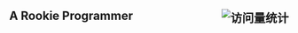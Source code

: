 ## A Rookie Programmer  <img align='right' src="https://komarev.com/ghpvc/?username=zjzsgs&label=Views&color=0e75b6&style=flat" alt="访问量统计" />
